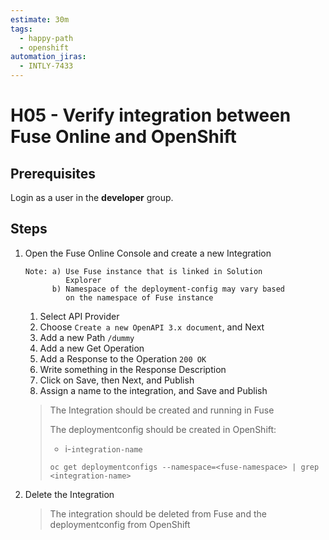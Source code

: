 ```yaml
---
estimate: 30m
tags:
  - happy-path
  - openshift
automation_jiras:
  - INTLY-7433
---
```


# H05 - Verify integration between Fuse Online and OpenShift

## Prerequisites

Login as a user in the **developer** group.

## Steps

1. Open the Fuse Online Console and create a new Integration

   ```
   Note: a) Use Fuse instance that is linked in Solution
            Explorer
         b) Namespace of the deployment-config may vary based
            on the namespace of Fuse instance
   ```

   1. Select API Provider
   2. Choose `Create a new OpenAPI 3.x document`, and Next
   3. Add a new Path `/dummy`
   4. Add a new Get Operation
   5. Add a Response to the Operation `200 OK`
   6. Write something in the Response Description
   7. Click on Save, then Next, and Publish
   8. Assign a name to the integration, and Save and Publish

   > The Integration should be created and running in Fuse
   >
   > The deploymentconfig should be created in OpenShift:
   >
   > - i-`integration-name`
   >
   > ```
   > oc get deploymentconfigs --namespace=<fuse-namespace> | grep <integration-name>
   > ```

2. Delete the Integration
   > The integration should be deleted from Fuse and the deploymentconfig from OpenShift
